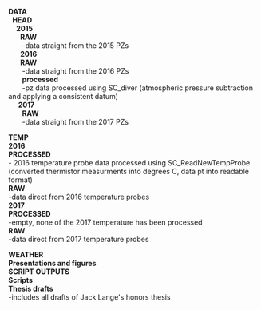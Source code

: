 **DATA** <br />
&nbsp;&nbsp;**HEAD** <br />
&nbsp;&nbsp;&nbsp;&nbsp;**2015** <br />
&nbsp;&nbsp;&nbsp;&nbsp;&nbsp;&nbsp;**RAW** <br />
&nbsp;&nbsp;&nbsp;&nbsp;&nbsp;&nbsp;      -data straight from the 2015 PZs<br />
 &nbsp;&nbsp; &nbsp;&nbsp; **2016**<br />
     &nbsp;&nbsp;&nbsp;&nbsp;&nbsp;&nbsp;**RAW**<br />
       &nbsp;&nbsp;&nbsp;&nbsp;&nbsp;&nbsp; -data straight from the 2016 PZs<br />
     &nbsp;&nbsp;&nbsp;&nbsp;&nbsp;&nbsp; **processed**<br />
    &nbsp;&nbsp;&nbsp;&nbsp;&nbsp;&nbsp;    -pz data processed using SC_diver (atmospheric pressure subtraction and applying a consistent datum)<br />
&nbsp;&nbsp;&nbsp;&nbsp;    **2017**<br />
  &nbsp;&nbsp;&nbsp;&nbsp;&nbsp;&nbsp;    **RAW**<br />
   &nbsp;&nbsp;&nbsp;&nbsp;&nbsp;&nbsp;     -data straight from the 2017 PZs<br />
 
 **TEMP**<br />
    **2016**<br />
      **PROCESSED**<br />
        - 2016 temperature probe data processed using SC_ReadNewTempProbe (converted thermistor measurments into degrees C, data pt into readable format)<br />
      **RAW**<br />
        -data direct from 2016 temperature probes<br />
    **2017**<br />
      **PROCESSED**<br />
        -empty, none of the 2017 temperature has been processed <br />
      **RAW**  
        -data direct from 2017 temperature probes<br />
  
  
  
  
**WEATHER**<br />
**Presentations and figures**<br />
**SCRIPT OUTPUTS**<br />
**Scripts**<br />
**Thesis drafts**<br />
  -includes all drafts of Jack Lange's honors thesis<br />
